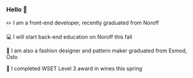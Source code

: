 ### Hello 👋


 :pencil2: I am a front-end developer, recently graduated from Noroff  
 
 :computer: I will start back-end education on Noroff this fall   
 
 :ribbon: I am also a fashion designer and pattern maker graduated from Esmod, Oslo  
 
 :wine_glass: I completed WSET Level 3 award in wines this spring  
